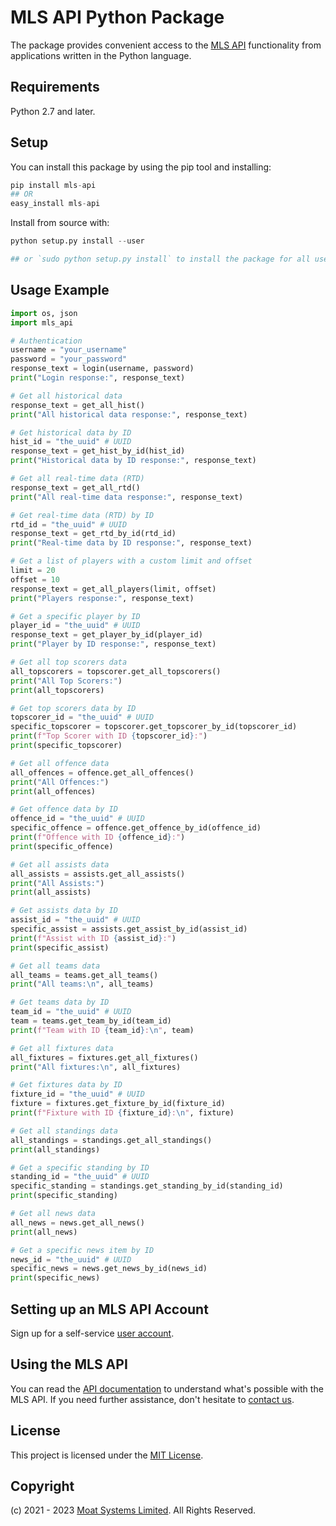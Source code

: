 # MLS API Python Package

The package provides convenient access to the [MLS API](https://moatsystems.com/mls-api/) functionality from applications written in the Python language.

## Requirements

Python 2.7 and later.

## Setup

You can install this package by using the pip tool and installing:

```python
pip install mls-api
## OR
easy_install mls-api
```

Install from source with:

```python
python setup.py install --user

## or `sudo python setup.py install` to install the package for all users
```

Usage Example
-------------

```python
import os, json
import mls_api

# Authentication
username = "your_username"
password = "your_password"
response_text = login(username, password)
print("Login response:", response_text)

# Get all historical data
response_text = get_all_hist()
print("All historical data response:", response_text)

# Get historical data by ID
hist_id = "the_uuid" # UUID
response_text = get_hist_by_id(hist_id)
print("Historical data by ID response:", response_text)

# Get all real-time data (RTD)
response_text = get_all_rtd()
print("All real-time data response:", response_text)

# Get real-time data (RTD) by ID
rtd_id = "the_uuid" # UUID
response_text = get_rtd_by_id(rtd_id)
print("Real-time data by ID response:", response_text)

# Get a list of players with a custom limit and offset
limit = 20
offset = 10
response_text = get_all_players(limit, offset)
print("Players response:", response_text)

# Get a specific player by ID
player_id = "the_uuid" # UUID
response_text = get_player_by_id(player_id)
print("Player by ID response:", response_text)

# Get all top scorers data
all_topscorers = topscorer.get_all_topscorers()
print("All Top Scorers:")
print(all_topscorers)

# Get top scorers data by ID
topscorer_id = "the_uuid" # UUID
specific_topscorer = topscorer.get_topscorer_by_id(topscorer_id)
print(f"Top Scorer with ID {topscorer_id}:")
print(specific_topscorer)

# Get all offence data
all_offences = offence.get_all_offences()
print("All Offences:")
print(all_offences)

# Get offence data by ID
offence_id = "the_uuid" # UUID
specific_offence = offence.get_offence_by_id(offence_id)
print(f"Offence with ID {offence_id}:")
print(specific_offence)

# Get all assists data
all_assists = assists.get_all_assists()
print("All Assists:")
print(all_assists)

# Get assists data by ID
assist_id = "the_uuid" # UUID
specific_assist = assists.get_assist_by_id(assist_id)
print(f"Assist with ID {assist_id}:")
print(specific_assist)

# Get all teams data
all_teams = teams.get_all_teams()
print("All teams:\n", all_teams)

# Get teams data by ID
team_id = "the_uuid" # UUID
team = teams.get_team_by_id(team_id)
print(f"Team with ID {team_id}:\n", team)

# Get all fixtures data
all_fixtures = fixtures.get_all_fixtures()
print("All fixtures:\n", all_fixtures)

# Get fixtures data by ID
fixture_id = "the_uuid" # UUID
fixture = fixtures.get_fixture_by_id(fixture_id)
print(f"Fixture with ID {fixture_id}:\n", fixture)

# Get all standings data
all_standings = standings.get_all_standings()
print(all_standings)

# Get a specific standing by ID
standing_id = "the_uuid" # UUID
specific_standing = standings.get_standing_by_id(standing_id)
print(specific_standing)

# Get all news data
all_news = news.get_all_news()
print(all_news)

# Get a specific news item by ID
news_id = "the_uuid" # UUID
specific_news = news.get_news_by_id(news_id)
print(specific_news)
```

## Setting up an MLS API Account

Sign up for a self-service [user account](https://moatsystems.com/mls-api/).


## Using the MLS API

You can read the [API documentation](https://docs.mlssoccerapi.com/) to understand what's possible with the MLS API. If you need further assistance, don't hesitate to [contact us](https://moatsystems.com/contact/).


## License

This project is licensed under the [MIT License](./LICENSE).


## Copyright

(c) 2021 - 2023 [Moat Systems Limited](https://moatsystems.com/). All Rights Reserved.
